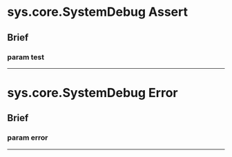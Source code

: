 sys.core.SystemDebug Assert
=
## Brief

### param test

***

sys.core.SystemDebug Error
=
## Brief

### param error

***

